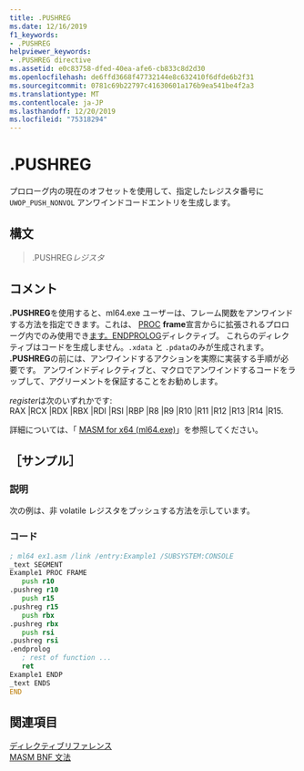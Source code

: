 ```yaml
---
title: .PUSHREG
ms.date: 12/16/2019
f1_keywords:
- .PUSHREG
helpviewer_keywords:
- .PUSHREG directive
ms.assetid: e0c83758-dfed-40ea-afe6-cb833c8d2d30
ms.openlocfilehash: de6ffd3668f47732144e8c632410f6dfde6b2f31
ms.sourcegitcommit: 0781c69b22797c41630601a176b9ea541be4f2a3
ms.translationtype: MT
ms.contentlocale: ja-JP
ms.lasthandoff: 12/20/2019
ms.locfileid: "75318294"
---
```

# <a name="pushreg"></a>.PUSHREG

プロローグ内の現在のオフセットを使用して、指定したレジスタ番号に `UWOP_PUSH_NONVOL` アンワインドコードエントリを生成します。

## <a name="syntax"></a>構文

> .PUSHREG*レジスタ*

## <a name="remarks"></a>コメント

**.PUSHREG**を使用すると、ml64.exe ユーザーは、フレーム関数をアンワインドする方法を指定できます。これは、 [PROC](proc.md) **frame**宣言からに拡張されるプロローグ内でのみ使用でき[ます。ENDPROLOG](dot-endprolog.md)ディレクティブ。 これらのディレクティブはコードを生成しません。`.xdata` と `.pdata`のみが生成されます。 **.PUSHREG**の前には、アンワインドするアクションを実際に実装する手順が必要です。 アンワインドディレクティブと、マクロでアンワインドするコードをラップして、アグリーメントを保証することをお勧めします。

*register*は次のいずれかです: \
RAX |RCX |RDX |RBX |RDI |RSI |RBP |R8 |R9 |R10 |R11 |R12 |R13 |R14 |R15.

詳細については、「 [MASM for x64 (ml64.exe)](masm-for-x64-ml64-exe.md)」を参照してください。

## <a name="sample"></a>［サンプル］

### <a name="description"></a>説明

次の例は、非 volatile レジスタをプッシュする方法を示しています。

### <a name="code"></a>コード

```asm
; ml64 ex1.asm /link /entry:Example1 /SUBSYSTEM:CONSOLE
_text SEGMENT
Example1 PROC FRAME
   push r10
.pushreg r10
   push r15
.pushreg r15
   push rbx
.pushreg rbx
   push rsi
.pushreg rsi
.endprolog
   ; rest of function ...
   ret
Example1 ENDP
_text ENDS
END
```

## <a name="see-also"></a>関連項目

[ディレクティブリファレンス](directives-reference.md)\
[MASM BNF 文法](masm-bnf-grammar.md)
